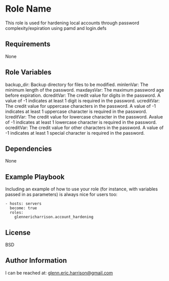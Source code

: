 Role Name
=========

This role is used for hardening local accounts through password complexity/expiration using pamd and login.defs

Requirements
------------

None

Role Variables
--------------
backup_dir: Backup directory for files to be modified. 
minlenVar: The minimum length of the password.
maxdaysVar: The maximum password age before expiration.
dcreditVar: The credit value for digits in the password. A value of -1 indicates at least 1 digit is required in the password.
ucreditVar: The credit value for uppercase characters in the password. A value of -1 indicates at least 1 uppercase character is required in the password. 
lcreditVar: The credit value for lowercase character in the password. Avalue of -1 indicates at least 1 lowercase character is required in the password.
ocreditVar: The credit value for other characters in the password. A value of -1 indicates at least 1 special character is required in the password. 

Dependencies
------------

None

Example Playbook
----------------

Including an example of how to use your role (for instance, with variables passed in as parameters) is always nice for users too:

    - hosts: servers
      become: true
      roles:
        glennericharrison.account_hardening

License
-------

BSD

Author Information
------------------

I can be reached at: glenn.eric.harrison@gmail.com
